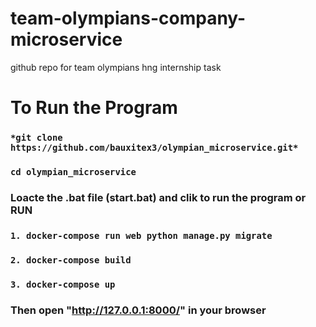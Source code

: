 # team-olympians-company-microservice
github repo for team olympians hng internship task 


# To Run the Program

### `*git clone https://github.com/bauxitex3/olympian_microservice.git*` 

### `cd olympian_microservice` 

### Loacte the .bat file (start.bat) and clik to run the program or  RUN

### `1. docker-compose run web python manage.py migrate`

### `2. docker-compose build` 

### `3. docker-compose up` 

### Then open "http://127.0.0.1:8000/" in your browser
